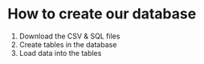 # How to create our database
1. Download the CSV & SQL files
2. Create tables in the database
3. Load data into the tables
